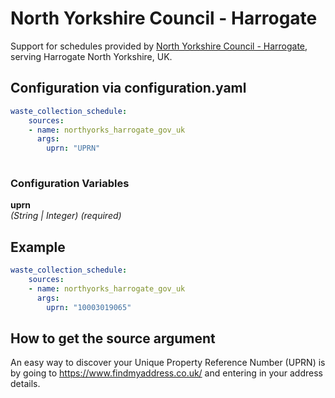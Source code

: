 # North Yorkshire Council - Harrogate

Support for schedules provided by [North Yorkshire Council - Harrogate](https://northyorks.gov.uk), serving Harrogate North Yorkshire, UK.

## Configuration via configuration.yaml

```yaml
waste_collection_schedule:
    sources:
    - name: northyorks_harrogate_gov_uk
      args:
        uprn: "UPRN"
        
```

### Configuration Variables

**uprn**  
*(String | Integer) (required)*

## Example

```yaml
waste_collection_schedule:
    sources:
    - name: northyorks_harrogate_gov_uk
      args:
        uprn: "10003019065"
```

## How to get the source argument

An easy way to discover your Unique Property Reference Number (UPRN) is by going to <https://www.findmyaddress.co.uk/> and entering in your address details.
